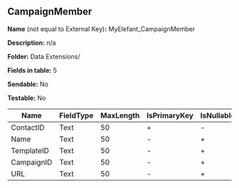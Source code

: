 ## CampaignMember

**Name** (not equal to External Key)**:** MyElefant_CampaignMember

**Description:** n/a

**Folder:** Data Extensions/

**Fields in table:** 5

**Sendable:** No

**Testable:** No

| Name | FieldType | MaxLength | IsPrimaryKey | IsNullable | DefaultValue |
| --- | --- | --- | --- | --- | --- |
| ContactID | Text | 50 | + | - |  |
| Name | Text | 50 | - | + |  |
| TemplateID | Text | 50 | - | + |  |
| CampaignID | Text | 50 | - | + |  |
| URL | Text | 50 | - | + |  |
